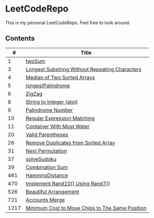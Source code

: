 # LeetCodeRepo
This is my personal LeetCodeRepo.
Feel free to look around.


## Contents
|  \#   | Title  |
|  ----  | ----  |
|1|[twoSum]('https://github.com/CheckHarry/LeetCodeRepo/tree/main/1.%20twoSum')|
|3|[Longest Substring Without Repeating Characters]('https://github.com/CheckHarry/LeetCodeRepo/tree/main/3.%20Longest%20Substring%20Without%20Repeating%20Characters')|
|4|[Median of Two Sorted Arrays]('https://github.com/CheckHarry/LeetCodeRepo/tree/main/4.%20Median%20of%20Two%20Sorted%20Arrays')|
|5|[longestPalindrome]('https://github.com/CheckHarry/LeetCodeRepo/tree/main/5.%20longestPalindrome')|
|6|[ZigZag]('https://github.com/CheckHarry/LeetCodeRepo/tree/main/6.%20ZigZag')|
|8|[ String to Integer (atoi)]('https://github.com/CheckHarry/LeetCodeRepo/tree/main/8.%20%20String%20to%20Integer%20(atoi)')|
|9|[Palindrome Number]('https://github.com/CheckHarry/LeetCodeRepo/tree/main/9.%20Palindrome%20Number')|
|10|[Regular Expression Matching]('https://github.com/CheckHarry/LeetCodeRepo/tree/main/10.%20Regular%20Expression%20Matching')|
|11|[Container With Most Water]('https://github.com/CheckHarry/LeetCodeRepo/tree/main/11.%20Container%20With%20Most%20Water')|
|20|[Valid Parentheses]('https://github.com/CheckHarry/LeetCodeRepo/tree/main/20.%20Valid%20Parentheses')|
|26|[Remove Duplicates from Sorted Array]('https://github.com/CheckHarry/LeetCodeRepo/tree/main/26.%20Remove%20Duplicates%20from%20Sorted%20Array')|
|31|[Next Permutation]('https://github.com/CheckHarry/LeetCodeRepo/tree/main/31.%20Next%20Permutation')|
|37|[solveSudoku]('https://github.com/CheckHarry/LeetCodeRepo/tree/main/37.%20solveSudoku')|
|39|[Combination Sum]('https://github.com/CheckHarry/LeetCodeRepo/tree/main/39.%20Combination%20Sum')|
|461|[HammngDistance]('https://github.com/CheckHarry/LeetCodeRepo/tree/main/461.%20HammngDistance')|
|470|[Implement Rand10() Using Rand7()]('https://github.com/CheckHarry/LeetCodeRepo/tree/main/470.%20Implement%20Rand10()%20Using%20Rand7()')|
|526|[Beautiful Arrangement]('https://github.com/CheckHarry/LeetCodeRepo/tree/main/526.%20Beautiful%20Arrangement')|
|721|[Accounts Merge]('https://github.com/CheckHarry/LeetCodeRepo/tree/main/721.%20Accounts%20Merge')|
|1217|[Minimum Cost to Move Chips to The Same Position]('https://github.com/CheckHarry/LeetCodeRepo/tree/main/1217.%20Minimum%20Cost%20to%20Move%20Chips%20to%20The%20Same%20Position')|
